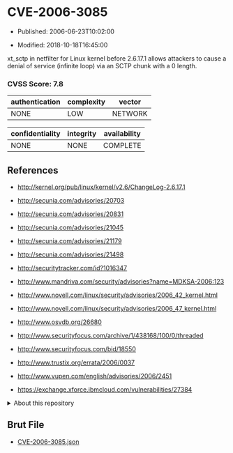 # CVE-2006-3085

- Published: 2006-06-23T10:02:00

- Modified: 2018-10-18T16:45:00

xt_sctp in netfilter for Linux kernel before 2.6.17.1 allows attackers to cause a denial of service (infinite loop) via an SCTP chunk with a 0 length.

### CVSS Score: **7.8**

| authentication | complexity | vector |
| --- | --- | --- |
| NONE | LOW | NETWORK |

| confidentiality | integrity | availability |
| --- | --- | --- |
| NONE | NONE | COMPLETE |

## References

* http://kernel.org/pub/linux/kernel/v2.6/ChangeLog-2.6.17.1

* http://secunia.com/advisories/20703

* http://secunia.com/advisories/20831

* http://secunia.com/advisories/21045

* http://secunia.com/advisories/21179

* http://secunia.com/advisories/21498

* http://securitytracker.com/id?1016347

* http://www.mandriva.com/security/advisories?name=MDKSA-2006:123

* http://www.novell.com/linux/security/advisories/2006_42_kernel.html

* http://www.novell.com/linux/security/advisories/2006_47_kernel.html

* http://www.osvdb.org/26680

* http://www.securityfocus.com/archive/1/438168/100/0/threaded

* http://www.securityfocus.com/bid/18550

* http://www.trustix.org/errata/2006/0037

* http://www.vupen.com/english/advisories/2006/2451

* https://exchange.xforce.ibmcloud.com/vulnerabilities/27384

<details>
<summary>About this repository</summary> 

  This repository is part of the project [Live Hack CVE](https://github.com/Live-Hack-CVE). Main website can be found [www.live-hack.org](https://www.live-hack.org) 
  
  Made by [Sn0wAlice](https://github.com/Sn0wAlice) for the people that care about security and need to have a feed of the latest CVEs. Hope you enjoy it, don't forget to star the repo and follow me on [Twitter](https://twitter.com/Sn0wAlice) and [Github](https://github.com/Sn0wAlice). And that is my [personnal website](https://www.alice-snow.me/)

  - [Home Page](https://github.com/Live-Hack-CVE)
  - [Framework](https://github.com/Live-Hack-CVE/cve-framework)
  - [CVE database](https://github.com/Live-Hack-CVE/full_database)
  - [Changelog](https://github.com/Live-Hack-CVE/Changelog)
</details>

## Brut File

* [CVE-2006-3085.json](https://raw.githubusercontent.com/Live-Hack-CVE/full_database/main/cves/2006/CVE-2006-3085.json)

